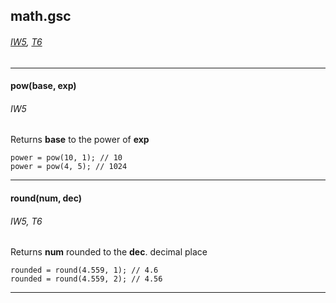 ## math.gsc
###### [IW5](iw5/math.gsc), [T6](t6/math.gsc)
---
#### pow(base, exp)
###### IW5
Returns __base__ to the power of __exp__
```
power = pow(10, 1); // 10
power = pow(4, 5); // 1024
```
---
#### round(num, dec)
###### IW5, T6
Returns __num__ rounded to the __dec__. decimal place
```
rounded = round(4.559, 1); // 4.6
rounded = round(4.559, 2); // 4.56
```
---